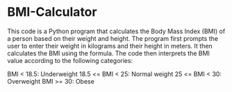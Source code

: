 # BMI-Calculator
This code is a Python program that calculates the Body Mass Index (BMI) of a person based on their weight and height. The program first prompts the user to enter their weight in kilograms and their height in meters. It then calculates the BMI using the formula.
The code then interprets the BMI value according to the following categories:

BMI < 18.5: Underweight
18.5 <= BMI < 25: Normal weight
25 <= BMI < 30: Overweight
BMI >= 30: Obese
